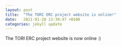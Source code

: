 ```yaml
---
layout: post
title:  "The TORI ERC project website is online!"
date:   2021-01-28 13:39:47 +0100
categories: jekyll update
---
```

The TORI ERC project website is now online :)
